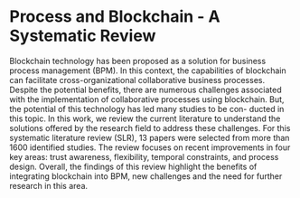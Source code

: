 # Process and Blockchain - A Systematic Review
Blockchain technology has been proposed as a solution for business process management (BPM). In this context, the capabilities of blockchain can facilitate cross-organizational collaborative business processes. Despite the potential benefits, there are numerous challenges associated with the implementation of collaborative processes using blockchain. But, the potential of this technology has led many studies to be con- ducted in this topic. In this work, we review the current literature to understand the solutions offered by the research field to address these challenges. For this systematic literature review (SLR), 13 papers were selected from more than 1600 identified studies. The review focuses on recent improvements in four key areas: trust awareness, flexibility, temporal constraints, and process design. Overall, the findings of this review highlight the benefits of integrating blockchain into BPM, new challenges and the need for further research in this area.